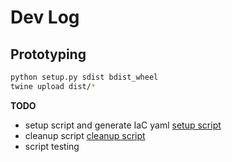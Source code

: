 # Dev Log

## Prototyping
```sh
python setup.py sdist bdist_wheel
twine upload dist/*
```

**TODO**
- setup script and generate IaC yaml [setup script](echos/scripts/setupinfra.py)
- cleanup script [cleanup script](echos/scripts/cleanupinfra.py)
- script testing
